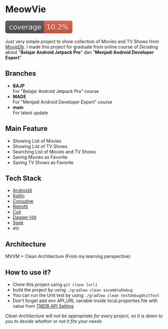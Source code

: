 
MeowVie
=====  
![coverage](./.github/badges/jacoco.svg)

Just very simple project to show collection of Movies and TV Shows from [MovieDb](https://developers.themoviedb.org). I made this project for graduate from online course of Dicoding about "**Belajar Android Jetpack Pro**" dan "**Menjadi Android Developer Expert**"


Branches
-------------  
* **BAJP**  
  For "Belajar Android Jetpack Pro" course
* **MADE**  
  For "Menjadi Android Developer Expert" course
* **main**  
  For latest update


Main Feature
-------------  
* Showing List of Movies
* Showing List of TV Shows
* Searching List of Movies and TV Shows
* Saving Movies as Favorite
* Saving TV Shows as Favorite

Tech Stack
----------  
* [AndroidX](https://developer.android.com/jetpack/androidx)
* [Kotlin](https://kotlinlang.org/)
* [Coroutine](https://github.com/Kotlin/kotlinx.coroutines)
* [Retrofit](https://github.com/square/retrofit)
* [Coil](https://github.com/coil-kt/coil)
* [Dagger Hilt](https://dagger.dev/hilt/)
* [Spek](https://www.spekframework.org/)
* etc

Architecture
-----------  
MVVM + Clean Architecture (From my learning perspective)

How to use it?
------  
- Clone this project using `git clone [url]`
- build the project by using `./gradlew clean assembleDebug`
- You can run the Unit test by using `./gradlew clean testDebugUnitTest`
- Don't forget add env API_URL variable inside local.properties file with value from [TMDB API Setting](https://www.themoviedb.org/settings/api) 

*Clean Architecture will not be appropriate for every project, so it is down to you to decide whether or not it fits your needs*